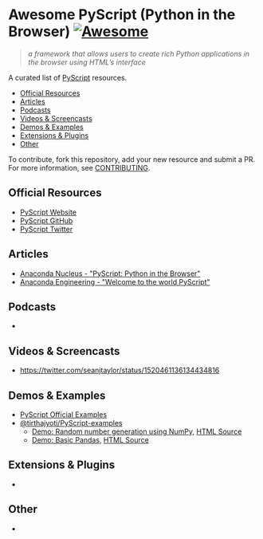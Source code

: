 # Awesome PyScript (Python in the Browser) [![Awesome](https://cdn.rawgit.com/sindresorhus/awesome/d7305f38d29fed78fa85652e3a63e154dd8e8829/media/badge.svg)](https://github.com/sindresorhus/awesome)

> _a framework that allows users to create rich Python applications in the browser using HTML’s interface_

A curated list of [PyScript](https://github.com/pyscript/pyscript/) resources.

<!-- TOC -->

* [Official Resources](#official-resources)
* [Articles](#articles)
* [Podcasts](#podcasts)
* [Videos & Screencasts](#videos--screencasts)
* [Demos & Examples](#Demos--Examples)
* [Extensions & Plugins](#extensions--plugins)
* [Other](#other)

<!-- /TOC -->

To contribute, fork this repository, add your new resource and submit a PR. For more information, see [CONTRIBUTING](/CONTRIBUTING.md).

## Official Resources

* [PyScript Website](https://pyscript.net/)
* [PyScript GitHub](https://github.com/pyscript/pyscript)
* [PyScript Twitter](https://twitter.com/pyscript_dev)

## Articles

* [Anaconda Nucleus - "PyScript: Python in the Browser"](https://anaconda.cloud/pyscript-python-in-the-browser)
* [Anaconda Engineering - "Welcome to the world PyScript"](https://engineering.anaconda.com/2022/04/welcome-pyscript.html)

## Podcasts
* 

## Videos & Screencasts
* https://twitter.com/seanjtaylor/status/1520461136134434816

## Demos & Examples

* [PyScript Official Examples](https://github.com/pyscript/pyscript/tree/main/pyscriptjs/examples)
* [@tirthajyoti/PyScript-examples](https://github.com/tirthajyoti/PyScript-examples/)
  * [Demo: Random number generation using NumPy](https://tirthajyoti.github.io/pyscript_random_gen.html), [HTML Source](https://github.com/tirthajyoti/PyScript-examples/blob/main/examples/pyscript_random_gen.html)
  * [Demo: Basic Pandas](https://tirthajyoti.github.io/pyscript_pandas.html), [HTML Source](https://github.com/tirthajyoti/PyScript-examples/blob/main/examples/pyscript_pandas.html)

## Extensions & Plugins

* 

## Other

* 
